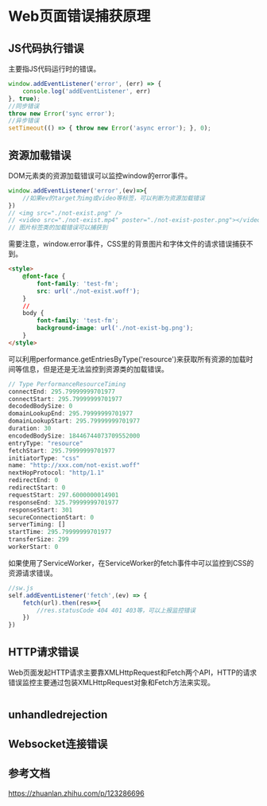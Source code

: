 # Web页面错误捕获原理

## JS代码执行错误

主要指JS代码运行时的错误。

```js
window.addEventListener('error', (err) => {
    console.log('addEventListener', err)
}, true);
//同步错误
throw new Error('sync error');
//异步错误
setTimeout(() => { throw new Error('async error'); }, 0);
```

## 资源加载错误

DOM元素类的资源加载错误可以监控window的error事件。

```js
window.addEventListener('error',(ev)=>{
    //如果ev的target为img或video等标签，可以判断为资源加载错误
})
// <img src="./not-exist.png" /> 
// <video src="./not-exist.mp4" poster="./not-exist-poster.png"></video>
// 图片标签类的加载错误可以捕获到
```

需要注意，window.error事件，CSS里的背景图片和字体文件的请求错误捕获不到。

```html
<style>
    @font-face {
        font-family: 'test-fm';
        src: url('./not-exist.woff');
    }
    //
    body {
        font-family: 'test-fm';
        background-image: url('./not-exist-bg.png');
    }
</style>
```

可以利用performance.getEntriesByType('resource')来获取所有资源的加载时间等信息，但是还是无法监控到资源类的加载错误。

```js
// Type PerformanceResourceTiming
connectEnd: 295.79999999701977
connectStart: 295.79999999701977
decodedBodySize: 0
domainLookupEnd: 295.79999999701977
domainLookupStart: 295.79999999701977
duration: 30
encodedBodySize: 18446744073709552000
entryType: "resource"
fetchStart: 295.79999999701977
initiatorType: "css"
name: "http://xxx.com/not-exist.woff"
nextHopProtocol: "http/1.1"
redirectEnd: 0
redirectStart: 0
requestStart: 297.6000000014901
responseEnd: 325.79999999701977
responseStart: 301
secureConnectionStart: 0
serverTiming: []
startTime: 295.79999999701977
transferSize: 299
workerStart: 0
```
如果使用了ServiceWorker，在ServiceWorker的fetch事件中可以监控到CSS的资源请求错误。

```js
//sw.js
self.addEventListener('fetch',(ev) => {
    fetch(url).then(res=>{
        //res.statusCode 404 401 403等，可以上报监控错误
    })
})
```

## HTTP请求错误

Web页面发起HTTP请求主要靠XMLHttpRequest和Fetch两个API，HTTP的请求错误监控主要通过包装XMLHttpRequest对象和Fetch方法来实现。

```js

```


## unhandledrejection

## Websocket连接错误


## 参考文档

https://zhuanlan.zhihu.com/p/123286696